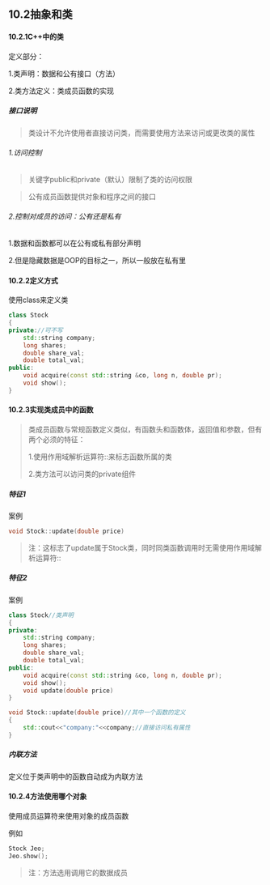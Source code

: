 ## 10.2抽象和类

#### 10.2.1C++中的类

定义部分：

1.类声明：数据和公有接口（方法）

2.类方法定义：类成员函数的实现

##### 接口说明

> 类设计不允许使用者直接访问类，而需要使用方法来访问或更改类的属性

###### 1.访问控制

> 关键字public和private（默认）限制了类的访问权限

> 公有成员函数提供对象和程序之间的接口

###### 2.控制对成员的访问：公有还是私有

1.数据和函数都可以在公有或私有部分声明

2.但是隐藏数据是OOP的目标之一，所以一般放在私有里

#### 10.2.2定义方式

使用class来定义类

```c++
class Stock
{
private://可不写
    std::string company;
    long shares;
    double share_val;
    double total_val;
public:
    void acquire(const std::string &co, long n, double pr);
    void show();
}
```



#### 10.2.3实现类成员中的函数

> 类成员函数与常规函数定义类似，有函数头和函数体，返回值和参数，但有两个必须的特征：
>
> 1.使用作用域解析运算符::来标志函数所属的类
>
> 2.类方法可以访问类的private组件

##### 特征1

案例

```c++
void Stock::update(double price)
```

> 注：这标志了update属于Stock类，同时同类函数调用时无需使用作用域解析运算符::

##### 特征2

案例

```c++
class Stock//类声明
{
private:
    std::string company;
    long shares;
    double share_val;
    double total_val;
public:
    void acquire(const std::string &co, long n, double pr);
    void show();
    void update(double price)
}

void Stock::update(double price)//其中一个函数的定义
{
    std::cout<<"company:"<<company;//直接访问私有属性
}
```

##### 内联方法

定义位于类声明中的函数自动成为内联方法

#### 10.2.4方法使用哪个对象

使用成员运算符来使用对象的成员函数

例如

```c++
Stock Jeo;
Jeo.show();
```

> 注：方法选用调用它的数据成员

